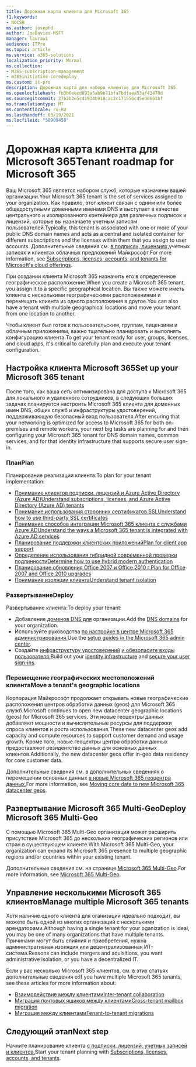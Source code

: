 ```yaml
---
title: Дорожная карта клиента для Microsoft 365
f1.keywords:
- NOCSH
ms.author: josephd
author: JoeDavies-MSFT
manager: laurawi
audience: ITPro
ms.topic: article
ms.service: o365-solutions
localization_priority: Normal
ms.collection:
- M365-subscription-management
- m365initiative-coredeploy
ms.custom: it-pro
description: Дорожная карта для набора клиентов для Microsoft 365.
ms.openlocfilehash: fb3b6eecd893a5ab9b71bfa7bdfaea53af43470d
ms.sourcegitcommit: 27b2b2e5c41934b918cac2c171556c45e36661bf
ms.translationtype: MT
ms.contentlocale: ru-RU
ms.lasthandoff: 03/19/2021
ms.locfileid: "50909458"
---
```

# <a name="tenant-roadmap-for-microsoft-365"></a><span data-ttu-id="6d693-103">Дорожная карта клиента для Microsoft 365</span><span class="sxs-lookup"><span data-stu-id="6d693-103">Tenant roadmap for Microsoft 365</span></span>

<span data-ttu-id="6d693-104">Ваш Microsoft 365 является набором служб, которые назначены вашей организации.</span><span class="sxs-lookup"><span data-stu-id="6d693-104">Your Microsoft 365 tenant is the set of services assigned to your organization.</span></span> <span data-ttu-id="6d693-105">Как правило, этот клиент связан с одним или более общедоступными доменными именами DNS и выступает в качестве центрального и изолированного контейнера для различных подписок и лицензий, которые вы назначаете учетным записям пользователей.</span><span class="sxs-lookup"><span data-stu-id="6d693-105">Typically, this tenant is associated with one or more of your public DNS domain names and acts as a central and isolated container for different subscriptions and the licenses within them that you assign to user accounts.</span></span> <span data-ttu-id="6d693-106">Дополнительные сведения см. [в подписях, лицензиях,](subscriptions-licenses-accounts-and-tenants-for-microsoft-cloud-offerings.md)учетных записях и клиентах облачных предложений Майкрософт.</span><span class="sxs-lookup"><span data-stu-id="6d693-106">For more information, see [Subscriptions, licenses, accounts, and tenants for Microsoft's cloud offerings](subscriptions-licenses-accounts-and-tenants-for-microsoft-cloud-offerings.md).</span></span>

<span data-ttu-id="6d693-107">При создании клиента Microsoft 365 назначить его в определенное географическое расположение.</span><span class="sxs-lookup"><span data-stu-id="6d693-107">When you create a Microsoft 365 tenant, you assign it to a specific geographical location.</span></span> <span data-ttu-id="6d693-108">Вы также можете иметь клиента с несколькими географическими расположениями и перемещать клиента из одного расположения в другое.</span><span class="sxs-lookup"><span data-stu-id="6d693-108">You can also have a tenant with multiple geographical locations and move your tenant from one location to another.</span></span>

<span data-ttu-id="6d693-109">Чтобы клиент был готов к пользовательским, группам, лицензиям и облачным приложениям, важно тщательно планировать и выполнять конфигурацию клиента.</span><span class="sxs-lookup"><span data-stu-id="6d693-109">To get your tenant ready for user, groups, licenses, and cloud apps, it's critical to carefully plan and execute your tenant configuration.</span></span>

## <a name="set-up-your-microsoft-365-tenant"></a><span data-ttu-id="6d693-110">Настройка клиента Microsoft 365</span><span class="sxs-lookup"><span data-stu-id="6d693-110">Set up your Microsoft 365 tenant</span></span>

<span data-ttu-id="6d693-111">После того, как ваша сеть оптимизирована для доступа к Microsoft 365 для локального и удаленного сотрудников, в следующих больших задачах планируется настроить Microsoft 365 клиента для доменных имен DNS, общих служб и инфраструктуры удостоверений, поддерживающую безопасный вход пользователя.</span><span class="sxs-lookup"><span data-stu-id="6d693-111">After ensuring that your networking is optimized for access to Microsoft 365 for both on-premises and remote workers, your next big tasks are planning for and then configuring your Microsoft 365 tenant for DNS domain names, common services, and for that identity infrastructure that supports secure user sign-in.</span></span>

### <a name="plan"></a><span data-ttu-id="6d693-112">План</span><span class="sxs-lookup"><span data-stu-id="6d693-112">Plan</span></span>

<span data-ttu-id="6d693-113">Планирование реализации клиента:</span><span class="sxs-lookup"><span data-stu-id="6d693-113">To plan for your tenant implementation:</span></span>

- [<span data-ttu-id="6d693-114">Понимание клиентов подписки, лицензий и Azure Active Directory (Azure AD)</span><span class="sxs-lookup"><span data-stu-id="6d693-114">Understand subscriptions, licenses, and Azure Active Directory (Azure AD) tenants</span></span>](subscriptions-licenses-accounts-and-tenants-for-microsoft-cloud-offerings.md)
- [<span data-ttu-id="6d693-115">Понимание использования сторонних сертификатов SSL</span><span class="sxs-lookup"><span data-stu-id="6d693-115">Understand how to use third-party SSL certificates</span></span>](plan-for-third-party-ssl-certificates.md)
- [<span data-ttu-id="6d693-116">Понимание способов интеграции Microsoft 365 клиента с службами Azure AD</span><span class="sxs-lookup"><span data-stu-id="6d693-116">Understand the ways a Microsoft 365 tenant is integrated with Azure AD services</span></span>](integrated-apps-and-azure-ads.md)
- [<span data-ttu-id="6d693-117">Планирование поддержки клиентских приложений</span><span class="sxs-lookup"><span data-stu-id="6d693-117">Plan for client app support</span></span>](microsoft-365-client-support-certificate-based-authentication.md)
- [<span data-ttu-id="6d693-118">Определение использования гибридной современной проверки подлинности</span><span class="sxs-lookup"><span data-stu-id="6d693-118">Determine how to use hybrid modern authentication</span></span>](hybrid-modern-auth-overview.md)
- [<span data-ttu-id="6d693-119">Планирование обновления Office 2007 и Office 2010 г.</span><span class="sxs-lookup"><span data-stu-id="6d693-119">Plan for Office 2007 and Office 2010 upgrades</span></span>](plan-upgrade-previous-versions-office.md)
- [<span data-ttu-id="6d693-120">Понимание изоляции клиента</span><span class="sxs-lookup"><span data-stu-id="6d693-120">Understand tenant isolation</span></span>](microsoft-365-tenant-isolation-overview.md)

### <a name="deploy"></a><span data-ttu-id="6d693-121">Развертывание</span><span class="sxs-lookup"><span data-stu-id="6d693-121">Deploy</span></span>

<span data-ttu-id="6d693-122">Развертывание клиента:</span><span class="sxs-lookup"><span data-stu-id="6d693-122">To deploy your tenant:</span></span> 

- <span data-ttu-id="6d693-123">Добавление [доменов DNS для](../admin/setup/add-domain.md) организации.</span><span class="sxs-lookup"><span data-stu-id="6d693-123">Add the [DNS domains](../admin/setup/add-domain.md) for your organization.</span></span>
- <span data-ttu-id="6d693-124">Используйте руководства [по настройке в центре Microsoft 365 администрирования.](setup-guides-for-microsoft-365.md)</span><span class="sxs-lookup"><span data-stu-id="6d693-124">Use the [setup guides in the Microsoft 365 admin center](setup-guides-for-microsoft-365.md).</span></span>
- <span data-ttu-id="6d693-125">Создайте [инфраструктуру удостоверений](identity-roadmap-microsoft-365.md) [и обезопасите входы пользователя.](microsoft-365-secure-sign-in.md)</span><span class="sxs-lookup"><span data-stu-id="6d693-125">Build out your [identity infrastructure](identity-roadmap-microsoft-365.md) and [secure your user sign-ins](microsoft-365-secure-sign-in.md).</span></span>

### <a name="move-a-tenants-geographic-locations"></a><span data-ttu-id="6d693-126">Перемещение географических местоположений клиента</span><span class="sxs-lookup"><span data-stu-id="6d693-126">Move a tenant's geographic locations</span></span>

<span data-ttu-id="6d693-127">Корпорация Майкрософт продолжает открывать новые географические расположения центров обработки данных (geos) для Microsoft 365 служб.</span><span class="sxs-lookup"><span data-stu-id="6d693-127">Microsoft continues to open new datacenter geographic locations (geos) for Microsoft 365 services.</span></span> <span data-ttu-id="6d693-128">Эти новые геоцентры данных добавляют мощности и вычислительные ресурсы для поддержки спроса клиентов и роста использования.</span><span class="sxs-lookup"><span data-stu-id="6d693-128">These new datacenter geos add capacity and compute resources to support customer demand and usage growth.</span></span> <span data-ttu-id="6d693-129">Кроме того, новые геоцентры центра обработки данных предоставляют резидентство данных для основных данных клиентов.</span><span class="sxs-lookup"><span data-stu-id="6d693-129">Additionally, the new datacenter geos offer in-geo data residency for core customer data.</span></span>

<span data-ttu-id="6d693-130">Дополнительные сведения см. в дополнительных сведениях о перемещении основных данных [в новые Microsoft 365 геоцентра данных.](moving-data-to-new-datacenter-geos.md)</span><span class="sxs-lookup"><span data-stu-id="6d693-130">For more information, see [Moving core data to new Microsoft 365 datacenter geos](moving-data-to-new-datacenter-geos.md).</span></span>


## <a name="deploy-microsoft-365-multi-geo"></a><span data-ttu-id="6d693-131">Развертывание Microsoft 365 Multi-Geo</span><span class="sxs-lookup"><span data-stu-id="6d693-131">Deploy Microsoft 365 Multi-Geo</span></span>

<span data-ttu-id="6d693-132">С помощью Microsoft 365 Multi-Geo организация может расширить присутствие Microsoft 365 до нескольких географических регионов или стран в существующем клиенте.</span><span class="sxs-lookup"><span data-stu-id="6d693-132">With Microsoft 365 Multi-Geo, your organization can expand its Microsoft 365 presence to multiple geographic regions and/or countries within your existing tenant.</span></span>

<span data-ttu-id="6d693-133">Дополнительные сведения см. на странице [Microsoft 365 Multi-Geo](microsoft-365-multi-geo.md).</span><span class="sxs-lookup"><span data-stu-id="6d693-133">For more information, see [Microsoft 365 Multi-Geo](microsoft-365-multi-geo.md).</span></span>

## <a name="manage-multiple-microsoft-365-tenants"></a><span data-ttu-id="6d693-134">Управление несколькими Microsoft 365 клиентов</span><span class="sxs-lookup"><span data-stu-id="6d693-134">Manage multiple Microsoft 365 tenants</span></span> 

<span data-ttu-id="6d693-135">Хотя наличие одного клиента для оганизации идеально подходит, вы можете быть одной из многих организаций с несколькими арендаторами.</span><span class="sxs-lookup"><span data-stu-id="6d693-135">Although having a single tenant for your oganization is ideal, you may be one of many organizations that have multiple tenants.</span></span> <span data-ttu-id="6d693-136">Причинами могут быть слияния и приобретения, нужна административная изоляция или децентрализованная ИТ-система.</span><span class="sxs-lookup"><span data-stu-id="6d693-136">Reasons can include mergers and aquisitions, you want administrative isolation, or you have a decentralized IT.</span></span>

<span data-ttu-id="6d693-137">Если у вас несколько Microsoft 365 клиентов, см. в этих статьях дополнительные сведения о:</span><span class="sxs-lookup"><span data-stu-id="6d693-137">If you have multiple Microsoft 365 tenants, see these articles for more information about:</span></span>

- [<span data-ttu-id="6d693-138">Взаимодействие между клиентами</span><span class="sxs-lookup"><span data-stu-id="6d693-138">Inter-tenant collaboration</span></span>](microsoft-365-inter-tenant-collaboration.md)
- [<span data-ttu-id="6d693-139">Миграция почтовых ящиков между клиентами</span><span class="sxs-lookup"><span data-stu-id="6d693-139">Cross-tenant mailbox migration</span></span>](cross-tenant-mailbox-migration.md)
- [<span data-ttu-id="6d693-140">Миграция между клиентами</span><span class="sxs-lookup"><span data-stu-id="6d693-140">Tenant-to-tenant migrations</span></span>](microsoft-365-tenant-to-tenant-migrations.md)

## <a name="next-step"></a><span data-ttu-id="6d693-141">Следующий этап</span><span class="sxs-lookup"><span data-stu-id="6d693-141">Next step</span></span>

<span data-ttu-id="6d693-142">Начните планирование клиента [с подписки, лицензий, учетных записей и клиентов.](subscriptions-licenses-accounts-and-tenants-for-microsoft-cloud-offerings.md)</span><span class="sxs-lookup"><span data-stu-id="6d693-142">Start your tenant planning with [Subscriptions, licenses, accounts, and tenants](subscriptions-licenses-accounts-and-tenants-for-microsoft-cloud-offerings.md).</span></span>